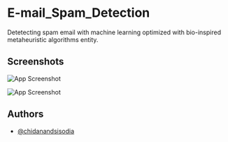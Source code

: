 
# E-mail_Spam_Detection

Detetecting spam email with machine learning optimized with bio-inspired metaheuristic algorithms
entity.

## Screenshots

![App Screenshot](https://ik.imagekit.io/dpst6vive/spam_detection_ss1.png?updatedAt=1697123272539)

![App Screenshot](https://ik.imagekit.io/dpst6vive/spam_detecion_ss2.png?updatedAt=1697123272499)




## Authors

- [@chidanandsisodia](https://www.github.com/chidanand-sisodia)

